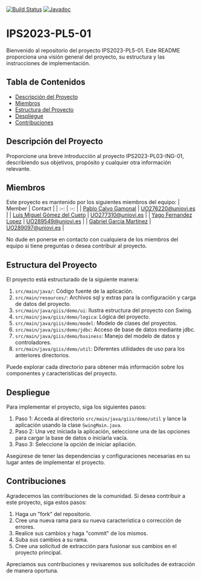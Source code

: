 [![Build Status](https://github.com/javiertuya/samples-test-dev/actions/workflows/test.yml/badge.svg)](https://github.com/javiertuya/samples-test-dev/actions/workflows/test.yml)
[![Javadoc](https://img.shields.io/badge/%20-javadoc-blue)](https://javiertuya.github.io/samples-test-dev/)

# IPS2023-PL5-01

Bienvenido al repositorio del proyecto IPS2023-PL5-01. Este README proporciona una visión general del proyecto, su estructura y las instrucciones de implementación.

## Tabla de Contenidos
- [Descripción del Proyecto](#descripción-del-proyecto)
- [Miembros](#miembros)
- [Estructura del Proyecto](#estructura-del-proyecto)
- [Despliegue](#despliegue)
- [Contribuciones](#contribuciones)


## Descripción del Proyecto
Proporcione una breve introducción al proyecto IPS2023-PL03-ING-01, describiendo sus objetivos, propósito y cualquier otra información relevante.

## Miembros
Este proyecto es mantenido por los siguientes miembros del equipo:
| Member | Contact |
| :-: | :-: |
| [Pablo Calvo Gamonal](https://github.com/pelotazos123) | UO276220@uniovi.es |
| [Luis Miguel Gómez del Cueto](https://github.com/uo277310) | UO277310@uniovi.es |
| [Yago Fernandez Lopez](https://github.com/uo289549) | UO289549@uniovi.es |
| [Gabriel García Martínez](https://github.com/uo289097) | UO289097@uniovi.es |

No dude en ponerse en contacto con cualquiera de los miembros del equipo si tiene preguntas o desea contribuir al proyecto.

## Estructura del Proyecto
El proyecto está estructurado de la siguiente manera:

1. `src/main/java/`: Código fuente de la aplicación.
2. `src/main/resources/`: Archivos sql y extras para la configuración y carga de datos del proyecto. 
3. `src/main/java/giis/demo/ui`: Ilustra estructura del proyecto con Swing.
4. `src/main/java/giis/demo/logica`: Lógica del proyecto.
5. `src/main/java/giis/demo/model`: Modelo de clases del proyectos.
6. `src/main/java/giis/demo/jdbc`: Acceso de base de datos mediante jdbc.
7. `src/main/java/giis/demo/business`: Manejo del modelo de datos y controladores.
8. `src/main/java/giis/demo/util`: Diferentes utilidades de uso para los anteriores directorios.

Puede explorar cada directorio para obtener más información sobre los componentes y características del proyecto.

## Despliegue
Para implementar el proyecto, siga los siguientes pasos:

1. Paso 1: Acceda al directorio `src/main/java/giis/demo/util` y lance la aplicación usando la clase `SwingMain.java`.
2. Paso 2: Una vez iniciada la aplicación, seleccione una de las opciones para cargar la base de datos o iniciarla vacía.
3. Paso 3: Seleccione la opción de iniciar apliación.

Asegúrese de tener las dependencias y configuraciones necesarias en su lugar antes de implementar el proyecto.

## Contribuciones
Agradecemos las contribuciones de la comunidad. Si desea contribuir a este proyecto, siga estos pasos:
1. Haga un "fork" del repositorio.
2. Cree una nueva rama para su nueva característica o corrección de errores.
3. Realice sus cambios y haga "commit" de los mismos.
4. Suba sus cambios a su rama.
5. Cree una solicitud de extracción para fusionar sus cambios en el proyecto principal.

Apreciamos sus contribuciones y revisaremos sus solicitudes de extracción de manera oportuna.
